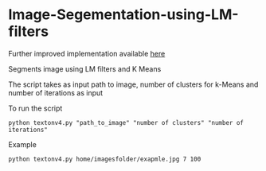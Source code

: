 # Image-Segementation-using-LM-filters

Further improved implementation available [here](https://github.com/BATspock/Textons-colors)


Segments image using LM filters and K Means

The script takes as input path to image, number of clusters for k-Means and number of iterations as input

To run the script 
```
python textonv4.py "path_to_image" "number of clusters" "number of iterations"
```

Example
```
python textonv4.py home/imagesfolder/exapmle.jpg 7 100
```
